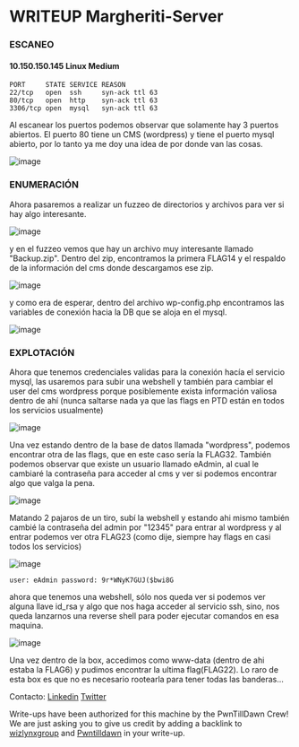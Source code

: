 # WRITEUP Margheriti-Server

### ESCANEO
#### 	10.150.150.145	Linux	Medium

```
PORT     STATE SERVICE REASON
22/tcp   open  ssh     syn-ack ttl 63
80/tcp   open  http    syn-ack ttl 63
3306/tcp open  mysql   syn-ack ttl 63
```
Al escanear los puertos podemos observar que solamente hay 3 puertos abiertos.
El puerto 80 tiene un CMS (wordpress) y tiene el puerto mysql abierto, por lo tanto ya me doy una idea de por donde van las cosas.

![image](https://user-images.githubusercontent.com/78449089/120096773-f762d480-c0f2-11eb-91af-01cdc10f3638.png)


### ENUMERACIÓN

Ahora pasaremos a realizar un fuzzeo de directorios y archivos para ver si hay algo interesante.

![image](https://user-images.githubusercontent.com/78449089/120097637-3a26ab80-c0f7-11eb-8e1d-3c57de15b6ff.png)

y en el fuzzeo vemos que hay un archivo muy interesante llamado "Backup.zip".
Dentro del zip, encontramos la primera FLAG14 y el respaldo de la información del cms donde descargamos ese zip.

![image](https://user-images.githubusercontent.com/78449089/120097842-47906580-c0f8-11eb-8b8e-14bdc4fa5e3a.png)

y como era de esperar, dentro del archivo wp-config.php encontramos las variables de conexión hacia la DB que se aloja en el mysql.

![image](https://user-images.githubusercontent.com/78449089/120097929-abb32980-c0f8-11eb-88c4-642b501229ab.png)


### EXPLOTACIÓN 

Ahora que tenemos credenciales validas para la conexión hacía el servicio mysql, las usaremos para subir una webshell y también para cambiar el user del cms wordpress porque posiblemente exista información valiosa dentro de ahí (nunca saltarse nada ya que las flags en PTD están en todos los servicios usualmente)

![image](https://user-images.githubusercontent.com/78449089/120098060-66432c00-c0f9-11eb-9ebb-62ce73b176a5.png)

Una vez estando dentro de la base de datos llamada "wordpress", podemos encontrar otra de las flags, que en este caso sería la FLAG32. También podemos observar que existe un usuario llamado eAdmin, al cual le cambiaré la contraseña para acceder al cms y ver si podemos encontrar algo que valga la pena.


![image](https://user-images.githubusercontent.com/78449089/120098463-bcb16a00-c0fb-11eb-80de-8ae67abd68c5.png)

Matando 2 pajaros de un tiro, subí la webshell y estando ahi mismo también cambié la contraseña del admin por "12345" para entrar al wordpress y al entrar podemos ver otra FLAG23 (como dije, siempre hay flags en casi todos los servicios)

![image](https://user-images.githubusercontent.com/78449089/120098524-fbdfbb00-c0fb-11eb-8900-42b3e4ad3bcf.png)

`user: eAdmin password: 9r*WNyK7GUJ($bwi8G `

ahora que tenemos una webshell, sólo nos queda ver si podemos ver alguna llave id_rsa y algo que nos haga acceder al servicio ssh, sino, nos queda lanzarnos una reverse shell para poder ejecutar comandos en esa maquina.

![image](https://user-images.githubusercontent.com/78449089/120101124-1b7de000-c10a-11eb-8e43-c9b7d2ece096.png)

Una vez dentro de la box, accedimos como www-data (dentro de ahi estaba la FLAG6) y pudimos encontrar la ultima flag(FLAG22). Lo raro de esta box es que no es necesario rootearla para tener todas las banderas... 



Contacto: [Linkedin](https://www.linkedin.com/in/jair-rodriguezz/) [Twitter](https://twitter.com/_niggurath_)


Write-ups have been authorized for this machine by the PwnTillDawn Crew! We are just asking you to give us credit by adding a backlink to [wizlynxgroup](https://www.wizlynxgroup.com/) and [Pwntilldawn](https://online.pwntilldawn.com/) in your write-up.
